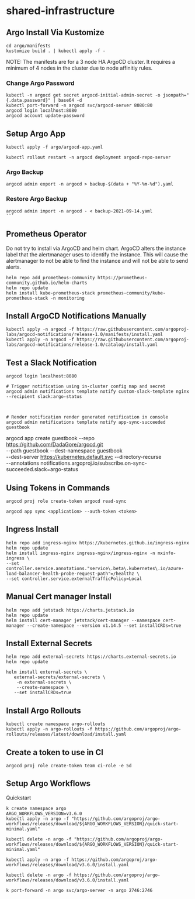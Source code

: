 # shared-infrastructure

## Argo Install Via Kustomize

```
cd argo/manifests
kustomize build . | kubectl apply -f -
```

NOTE: The manifests are for a 3 node HA ArgoCD cluster. It requires a minimum of 4 nodes in the cluster due to node affinitiy rules.

### Change Argo Password

```
kubectl -n argocd get secret argocd-initial-admin-secret -o jsonpath="{.data.password}" | base64 -d
kubectl port-forward -n argocd svc/argocd-server 8080:80
argocd login localhost:8080
argocd account update-password
```


## Setup Argo App

```
kubectl apply -f argo/argocd-app.yaml

kubectl rollout restart -n argocd deployment argocd-repo-server

```

### Argo Backup

```
argocd admin export -n argocd > backup-$(data + "%Y-%m-%d").yaml
```

### Restore Argo Backup

````
argocd admin import -n argocd - < backup-2021-09-14.yaml
```
````

## Prometheus Operator

Do not try to install via ArgoCD and helm chart. ArgoCD alters the instance label that the alertmanager uses to identify the instance. This will cause the alertmanager to not be able to find the instance and will not be able to send alerts.

```
helm repo add prometheus-community https://prometheus-community.github.io/helm-charts
helm repo update
helm install kube-prometheus-stack prometheus-community/kube-prometheus-stack -n monitoring

```

## Install ArgoCD Notifications Manually

```
kubectl apply -n argocd -f https://raw.githubusercontent.com/argoproj-labs/argocd-notifications/release-1.0/manifests/install.yaml
kubectl apply -n argocd -f https://raw.githubusercontent.com/argoproj-labs/argocd-notifications/release-1.0/catalog/install.yaml

```

## Test a Slack Notification

```
argocd login localhost:8080

# Trigger notification using in-cluster config map and secret
argocd admin notifications template notify custom-slack-template nginx --recipient slack:argo-status



# Render notification render generated notification in console
argocd admin notifications template notify app-sync-succeeded guestbook

```

argocd app create guestbook --repo https://github.com/DadaGore/argocd.git \
 --path guestbook --dest-namespace guestbook \
 --dest-server https://kubernetes.default.svc --directory-recurse \
 --annotations notifications.argoproj.io/subscribe.on-sync-succeeded.slack=argo-status

## Using Tokens in Commands

```
argocd proj role create-token argocd read-sync

argocd app sync <application> --auth-token <token>

```

## Ingress Install

```
helm repo add ingress-nginx https://kubernetes.github.io/ingress-nginx
helm repo update
helm install ingress-nginx ingress-nginx/ingress-nginx -n mxinfo-ingress \
--set controller.service.annotations."service\.beta\.kubernetes\.io/azure-load-balancer-health-probe-request-path"=/healthz \
--set controller.service.externalTrafficPolicy=Local
```

## Manual Cert manager Install

```
helm repo add jetstack https://charts.jetstack.io
helm repo update
helm install cert-manager jetstack/cert-manager --namespace cert-manager --create-namespace --version v1.14.5 --set installCRDs=true
```

## Install External Secrets

```
helm repo add external-secrets https://charts.external-secrets.io
helm repo update

helm install external-secrets \
   external-secrets/external-secrets \
    -n external-secrets \
    --create-namespace \
   --set installCRDs=true
```

## Install Argo Rollouts

```
kubectl create namespace argo-rollouts
kubectl apply -n argo-rollouts -f https://github.com/argoproj/argo-rollouts/releases/latest/download/install.yaml
```

## Create a token to use in CI

```
argocd proj role create-token team ci-role -e 5d

```


## Setup Argo Workflows

Quickstart
````
k create namespace argo
ARGO_WORKFLOWS_VERSION=v3.6.0
kubectl apply -n argo -f "https://github.com/argoproj/argo-workflows/releases/download/${ARGO_WORKFLOWS_VERSION}/quick-start-minimal.yaml"

kubectl delete -n argo -f "https://github.com/argoproj/argo-workflows/releases/download/${ARGO_WORKFLOWS_VERSION}/quick-start-minimal.yaml"

kubectl apply -n argo -f https://github.com/argoproj/argo-workflows/releases/download/v3.6.0/install.yaml

kubectl delete -n argo -f https://github.com/argoproj/argo-workflows/releases/download/v3.6.0/install.yaml

k port-forward -n argo svc/argo-server -n argo 2746:2746
````